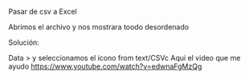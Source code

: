 Pasar de csv a Excel

Abrimos el archivo y nos mostrara toodo desordenado

Solución:

Data > y seleccionamos el icono from text/CSVc
Aqui el video que me ayudo 
https://www.youtube.com/watch?v=edwnaFgMzQg
